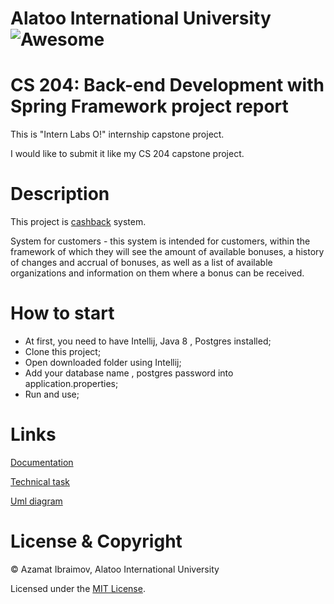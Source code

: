 # Alatoo International University ![Awesome](https://static-2.akipress.org/st_all/bilim/9/1519540999.2.jpg)


# CS 204: Back-end Development with Spring Framework project report


This is "Intern Labs O!" internship capstone project.

I would like to submit it like my CS 204 capstone project.


# Description

This project is [cashback](https://en.wikipedia.org/wiki/Cashback_reward_program) system.

System for customers - this system is intended for customers, within the framework of which they will see the amount of available bonuses, a history of changes and accrual of bonuses, as well as a list of available organizations and information on them where a bonus can be received.

# How to start

* At first, you need to have Intellij, Java 8 , Postgres installed;
* Clone this project;
* Open downloaded folder using Intellij;
* Add your database name , postgres password into application.properties; 
* Run and use;

# Links

[Documentation](https://www.thingiverse.com) 

[Technical task](https://drive.google.com/file/d/1ufde4h5klrz6CNtK0tKPg3MyQqFTxeOe) 

[Uml diagram](https://app.lucidchart.com/documents/edit/c125cd0c-efb4-4473-aa33-cb8732640efe/0_0?shared=true) 

# License & Copyright

© Azamat Ibraimov, Alatoo International University

Licensed under the [MIT License](LICENSE).
